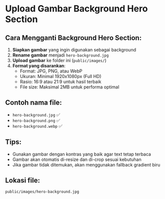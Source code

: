 # Upload Gambar Background Hero Section

## Cara Mengganti Background Hero Section:

1. **Siapkan gambar** yang ingin digunakan sebagai background
2. **Rename gambar** menjadi `hero-background.jpg`
3. **Upload gambar** ke folder ini (`public/images/`)
4. **Format yang disarankan**:
   - Format: JPG, PNG, atau WebP
   - Ukuran: Minimal 1920x1080px (Full HD)
   - Rasio: 16:9 atau 21:9 untuk hasil terbaik
   - File size: Maksimal 2MB untuk performa optimal

## Contoh nama file:
- `hero-background.jpg` ✅
- `hero-background.png` ✅
- `hero-background.webp` ✅

## Tips:
- Gunakan gambar dengan kontras yang baik agar text tetap terbaca
- Gambar akan otomatis di-resize dan di-crop sesuai kebutuhan
- Jika gambar tidak ditemukan, akan menggunakan fallback gradient biru

## Lokasi file:
```
public/images/hero-background.jpg
```
